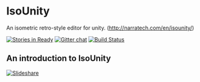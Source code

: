 IsoUnity
========

An isometric retro-style editor for unity. (http://narratech.com/en/isounity/)

[![Stories in Ready](https://badge.waffle.io/victorma/isounity.png?label=ready&title=Ready)](https://waffle.io/victorma/isounity)
[![Gitter chat](https://badges.gitter.im/gitterHQ/gitter.png)](https://gitter.im/IsoUnity/Lobby)
[![Build Status](https://travis-ci.org/Victorma/IsoUnity.svg?branch=master)](https://travis-ci.org/Victorma/IsoUnity)

An introduction to IsoUnity
--------

[![Slideshare](https://raw.githubusercontent.com/Victorma/IsoUnity/ecb8d83a1475b45bfb345650e336bd6d48f13032/preview.png)](https://es.slideshare.net/VctorManuelPrezColad/isounity-a-retroisometric-toolkit-for-unity)
